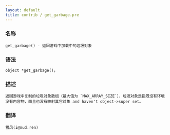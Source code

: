 ```yaml
---
layout: default
title: contrib / get_garbage.pre
---
```


### 名称

    get_garbage() - 返回游戏中加载中的垃圾对象

### 语法

    object *get_garbage();

### 描述

    返回游戏中复制的垃圾对象数组（最大值为 `MAX_ARRAY_SIZE`），垃圾对象是指既没有环境没有内容物，而且也没有映射其它对象 and haven't object->super set。

### 翻译 ###

    雪风(i@mud.ren)
